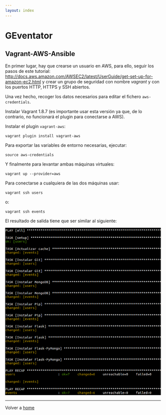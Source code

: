 ```yaml
---
layout: index
---
```


# GEventator

## Vagrant-AWS-Ansible

En primer lugar, hay que crearse un usuario en AWS, para ello, seguir los pasos de este tutorial: http://docs.aws.amazon.com/AWSEC2/latest/UserGuide/get-set-up-for-amazon-ec2.html y crear un grupo de seguridad con nombre *vagrant* y con los puertos HTTP, HTTPS y SSH abiertos.

Una vez hecho, recoger los datos necesarios para editar el fichero `aws-credentials`.

Instalar Vagrant 1.8.7 (es importante usar esta versión ya que, de lo contrario, no funcionará el plugin para conectarse a AWS).

Instalar el plugin `vagrant-aws`:

```
vagrant plugin install vagrant-aws
```

Para exportar las variables de entorno necesarias, ejecutar:

```
source aws-credentials
```

Y finalmente para levantar ambas máquinas virtuales:

```
vagrant up --provider=aws
```

Para conectarse a cualquiera de las dos máquinas usar:

```
vagrant ssh users
```

o:

```
vagrant ssh events
```

El resultado de salida tiene que ser similar al siguiente:

!["salida esperada vagrant"](img/vagrant-working.png "salida esperada vagrant")

---

Volver a [home](index)
